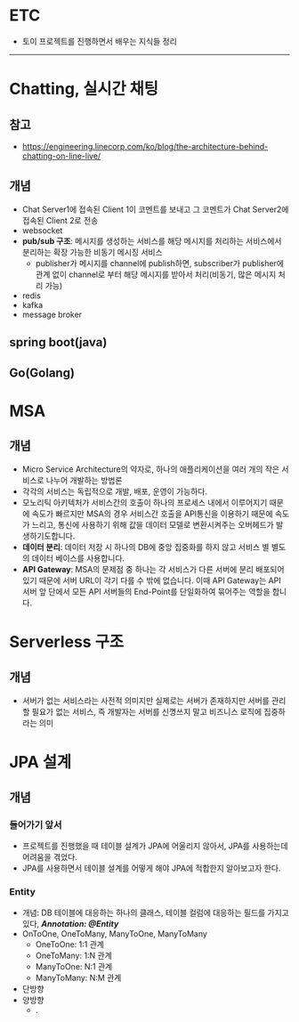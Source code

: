 # ETC
- 토이 프로젝트를 진행하면서 배우는 지식들 정리
---
# Chatting, 실시간 채팅

## 참고

- https://engineering.linecorp.com/ko/blog/the-architecture-behind-chatting-on-line-live/

## 개념

- Chat Server1에 접속된 Client 1이 코멘트를 보내고 그 코멘트가 Chat Server2에 접속된 Client 2로 전송
- websocket
- **pub/sub 구조**: 메시지를 생성하는 서비스를 해당 메시지를 처리하는 서비스에서 분리하는 확장 가능한 비동기 메시징 서비스
  - publisher가 메시지를 channel에 publish하면, subscriber가 publisher에 관계 없이 channel로 부터 해당 메시지를 받아서 처리(비동기, 많은 메시지 처리 가능)
- redis
- kafka
- message broker

## spring boot(java)

## Go(Golang)

# MSA
## 개념
- Micro Service Architecture의 약자로, 하나의 애플리케이션을 여러 개의 작은 서비스로 나누어 개발하는 방법론
- 각각의 서비스는 독립적으로 개발, 배포, 운영이 가능하다.
- 모노리틱 아키텍처가 서비스간의 호출이 하나의 프로세스 내에서 이루어지기 때문에 속도가 빠르지만 MSA의 경우 서비스간 호출을 API통신을 이용하기 때문에 속도가 느리고, 통신에 사용하기 위해 값을 데이터 모델로 변환시켜주는 오버헤드가 발생하기도합니다.
- **데이터 분리**: 데이터 저장 시 하나의 DB에 중앙 집중화를 하지 않고 서비스 별 별도의 데이터 베이스를 사용합니다.
- **API Gateway**: MSA의 문제점 중 하나는 각 서비스가 다른 서버에 분리 배포되어있기 때문에 서버 URL이 각기 다를 수 밖에 없습니다. 이때 API Gateway는 API 서버 앞 단에서 모든 API 서버들의 End-Point를 단일화하여 묶어주는 역할을 합니다.
# Serverless 구조

## 개념
- 서버가 없는 서비스라는 사전적 의미지만 실제로는 서버가 존재하지만 서버를 관리할 필요가 없는 서비스, 즉 개발자는 서버를 신꼉쓰지 말고 비즈니스 로직에 집중하라는 의미
# JPA 설계
## 개념
### 들어가기 앞서
- 프로젝트를 진행했을 때 테이블 설계가 JPA에 어울리지 않아서, JPA를 사용하는데 어려움을 겪었다.
- JPA를 사용하면서 테이블 설계를 어떻게 해야 JPA에 적합한지 알아보고자 한다.

### Entity
- 개념: DB 테이블에 대응하는 하나의 클래스, 테이블 컬럼에 대응하는 필드를 가지고 있다, ***Annotation: @Entity***
- OnToOne, OneToMany, ManyToOne, ManyToMany
    - OneToOne: 1:1 관계
    - OneToMany: 1:N 관계
    - ManyToOne: N:1 관계
    - ManyToMany: N:M 관계
- 단방향
- 양방향
    - .
